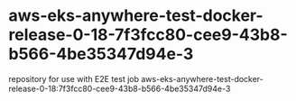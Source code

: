 # aws-eks-anywhere-test-docker-release-0-18-7f3fcc80-cee9-43b8-b566-4be35347d94e-3
repository for use with E2E test job aws-eks-anywhere-test-docker-release-0-18:7f3fcc80-cee9-43b8-b566-4be35347d94e-3
